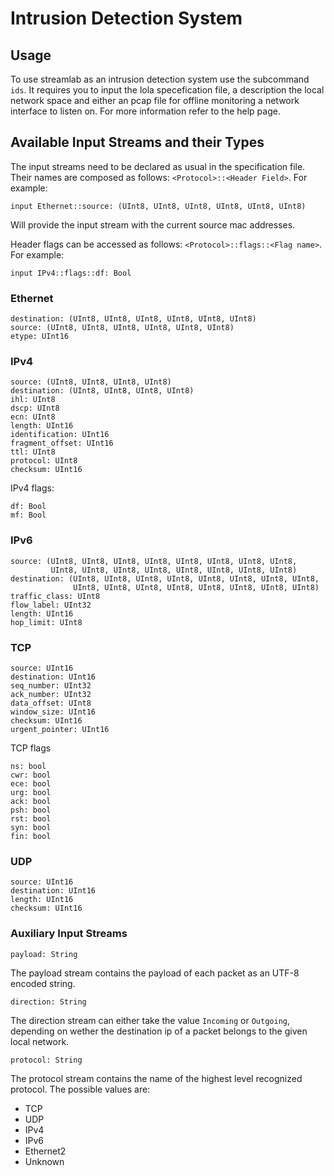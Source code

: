 # Intrusion Detection System

## Usage
To use streamlab as an intrusion detection system use the subcommand `ids`. It requires you to input the lola specefication file, a description the local network space and either an pcap file for offline monitoring a network interface to listen on. For more information refer to the help page.

## Available Input Streams and their Types

The input streams need to be declared as usual in the specification file. Their names are composed as follows: `<Protocol>::<Header Field>`. For example:

`input Ethernet::source: (UInt8, UInt8, UInt8, UInt8, UInt8, UInt8)`

Will provide the input stream with the current source mac addresses.

Header flags can be accessed as follows: `<Protocol>::flags::<Flag name>`. For example:

`input IPv4::flags::df: Bool`

### Ethernet

```
destination: (UInt8, UInt8, UInt8, UInt8, UInt8, UInt8)
source: (UInt8, UInt8, UInt8, UInt8, UInt8, UInt8)
etype: UInt16
```

### IPv4

```
source: (UInt8, UInt8, UInt8, UInt8)
destination: (UInt8, UInt8, UInt8, UInt8)
ihl: UInt8
dscp: UInt8
ecn: UInt8
length: UInt16
identification: UInt16
fragment_offset: UInt16
ttl: UInt8
protocol: UInt8
checksum: UInt16
```
IPv4 flags:
```
df: Bool
mf: Bool
```

### IPv6

```
source: (UInt8, UInt8, UInt8, UInt8, UInt8, UInt8, UInt8, UInt8, 
         UInt8, UInt8, UInt8, UInt8, UInt8, UInt8, UInt8, UInt8)
destination: (UInt8, UInt8, UInt8, UInt8, UInt8, UInt8, UInt8, UInt8, 
              UInt8, UInt8, UInt8, UInt8, UInt8, UInt8, UInt8, UInt8)
traffic_class: UInt8
flow_label: UInt32
length: UInt16
hop_limit: UInt8
```

### TCP

```
source: UInt16
destination: UInt16
seq_number: UInt32
ack_number: UInt32
data_offset: UInt8
window_size: UInt16
checksum: UInt16
urgent_pointer: UInt16
```

TCP flags

```
ns: bool
cwr: bool
ece: bool
urg: bool
ack: bool
psh: bool
rst: bool
syn: bool
fin: bool
```

### UDP

```
source: UInt16
destination: UInt16
length: UInt16
checksum: UInt16
```

### Auxiliary Input Streams

```
payload: String
```
The payload stream contains the payload of each packet as an UTF-8 encoded string.
```
direction: String
```
The direction stream can either take the value `Incoming` or `Outgoing`, depending on wether the destination ip of a packet belongs to the given local network.
```
protocol: String
```
The protocol stream contains the name of the highest level recognized protocol. The possible values are:
- TCP
- UDP
- IPv4
- IPv6
- Ethernet2
- Unknown